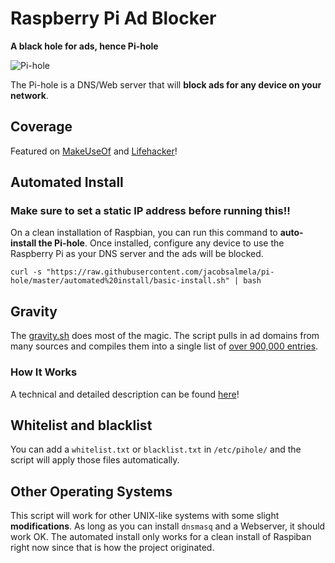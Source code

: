 # Raspberry Pi Ad Blocker 
**A black hole for ads, hence Pi-hole**

![Pi-hole](http://i.imgur.com/wd5ltCU.png)

The Pi-hole is a DNS/Web server that will **block ads for any device on your network**.

## Coverage
Featured on [MakeUseOf](http://www.makeuseof.com/tag/adblock-everywhere-raspberry-pi-hole-way/) and [Lifehacker](http://lifehacker.com/turn-a-raspberry-pi-into-an-ad-blocker-with-a-single-co-1686093533)!

## Automated Install
### Make sure to set a **static** IP address before running this!!
On a clean installation of Raspbian, you can run this command to **auto-install the Pi-hole**.  Once installed, configure any device to use the Raspberry Pi as your DNS server and the ads will be blocked.

```curl -s "https://raw.githubusercontent.com/jacobsalmela/pi-hole/master/automated%20install/basic-install.sh" | bash```

## Gravity
The [gravity.sh](https://github.com/jacobsalmela/pi-hole/blob/master/gravity.sh) does most of the magic.  The script pulls in ad domains from many sources and compiles them into a single list of [over 900,000 entries](http://jacobsalmela.com/blocking-ads-from-120000-domains/).

### How It Works
A technical and detailed description can be found [here](http://jacobsalmela.com/block-millions-ads-network-wide-with-a-raspberry-pi-hole-2-0)!

## Whitelist and blacklist
You can add a `whitelist.txt` or `blacklist.txt` in `/etc/pihole/` and the script will apply those files automatically.

## Other Operating Systems
This script will work for other UNIX-like systems with some slight **modifications**.  As long as you can install `dnsmasq` and a Webserver, it should work OK.  The automated install only works for a clean install of Raspiban right now since that is how the project originated.